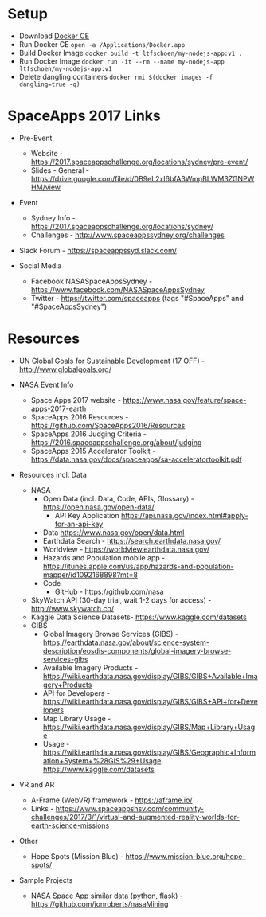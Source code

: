 Setup
====================
* Download [Docker CE](https://store.docker.com/editions/community/docker-ce-desktop-mac)
* Run Docker CE `open -a /Applications/Docker.app`
* Build Docker Image `docker build -t ltfschoen/my-nodejs-app:v1 .`
* Run Docker Image `docker run -it --rm --name my-nodejs-app ltfschoen/my-nodejs-app:v1`
* Delete dangling containers `docker rmi $(docker images -f dangling=true -q)`

SpaceApps 2017 Links
====================

* Pre-Event 
	* Website - https://2017.spaceappschallenge.org/locations/sydney/pre-event/
	* Slides - General - https://drive.google.com/file/d/0B9eL2xI6bfA3WmpBLWM3ZGNPWHM/view

* Event 
	* Sydney Info - https://2017.spaceappschallenge.org/locations/sydney/
	* Challenges - http://www.spaceappssydney.org/challenges

* Slack Forum - https://spaceappssyd.slack.com/

* Social Media 
	* Facebook NASASpaceAppsSydney - https://www.facebook.com/NASASpaceAppsSydney
	* Twitter - https://twitter.com/spaceapps (tags "#SpaceApps" and "#SpaceAppsSydney")

Resources
====================

* UN Global Goals for Sustainable Development (17 OFF) - http://www.globalgoals.org/

* NASA Event Info
	* Space Apps 2017 website - https://www.nasa.gov/feature/space-apps-2017-earth
	* SpaceApps 2016 Resources - https://github.com/SpaceApps2016/Resources
	* SpaceApps 2016 Judging Criteria - https://2016.spaceappschallenge.org/about/judging
	* SpaceApps 2015 Accelerator Toolkit - https://data.nasa.gov/docs/spaceapps/sa-acceleratortoolkit.pdf 

* Resources incl. Data
	* NASA 
		* Open Data (incl. Data, Code, APIs, Glossary) - https://open.nasa.gov/open-data/
			* API Key Application https://api.nasa.gov/index.html#apply-for-an-api-key
		* Data https://www.nasa.gov/open/data.html
		* Earthdata Search - https://search.earthdata.nasa.gov/
		* Worldview - https://worldview.earthdata.nasa.gov/
		* Hazards and Population mobile app - https://itunes.apple.com/us/app/hazards-and-population-mapper/id1092168898?mt=8
		* Code
			* GitHub - https://github.com/nasa
	* SkyWatch API (30-day trial, wait 1-2 days for access) - http://www.skywatch.co/
	* Kaggle Data Science Datasets- https://www.kaggle.com/datasets
	* GIBS 
		* Global Imagery Browse Services (GIBS) - https://earthdata.nasa.gov/about/science-system-description/eosdis-components/global-imagery-browse-services-gibs
		* Available Imagery Products - https://wiki.earthdata.nasa.gov/display/GIBS/GIBS+Available+Imagery+Products
		* API for Developers - https://wiki.earthdata.nasa.gov/display/GIBS/GIBS+API+for+Developers
		* Map Library Usage - https://wiki.earthdata.nasa.gov/display/GIBS/Map+Library+Usage
		* Usage - https://wiki.earthdata.nasa.gov/display/GIBS/Geographic+Information+System+%28GIS%29+Usage
	https://www.kaggle.com/datasets

* VR and AR
	* A-Frame (WebVR) framework - https://aframe.io/ 
	* Links - https://www.spaceappshsv.com/community-challenges/2017/3/1/virtual-and-augmented-reality-worlds-for-earth-science-missions

* Other
	* Hope Spots (Mission Blue) - https://www.mission-blue.org/hope-spots/

* Sample Projects
	* NASA Space App similar data (python, flask) - https://github.com/jonroberts/nasaMining